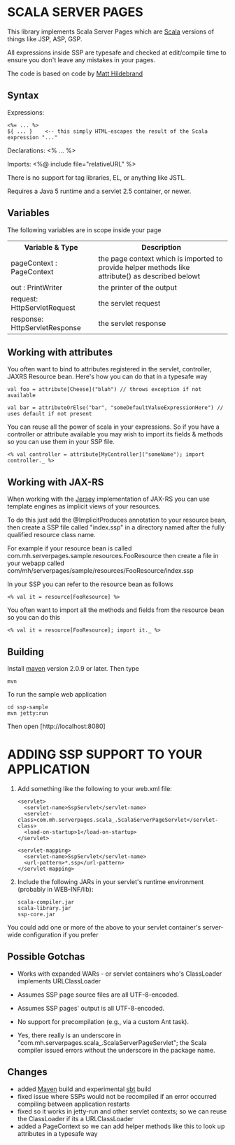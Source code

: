 SCALA SERVER PAGES
==================

This library implements Scala Server Pages which are [Scala](http://www.scala-lang.org) versions of things like JSP, ASP, GSP.

All expressions inside SSP are typesafe and checked at edit/compile time to ensure you don't leave any mistakes in your pages.

The code is based on code by [Matt Hildebrand](http://github.com/matthild/serverpages)


Syntax
------

Expressions:

	<%= ... %>
	${ ... }    <-- this simply HTML-escapes the result of the Scala expression "..."

Declarations:
	<% ... %>

Imports:
	<%@ include file="relativeURL" %>


There is no support for tag libraries, EL, or anything like JSTL.

Requires a Java 5 runtime and a servlet 2.5 container, or newer.


Variables
---------

The following variables are in scope inside your page

<table>
  <tr>
    <th>Variable & Type</th>
    <th>Description</th>
  </tr>
  <tr>
    <td>pageContext : PageContext</td>
    <td>the page context which is imported to provide helper methods like attribute() as described belowt</td>
  </tr>
  <tr>
    <td>out : PrintWriter</td>
    <td>the printer of the output</td>
  </tr>
  <tr>
    <td>request: HttpServletRequest</td>
    <td>the servlet request</td>
  </tr>
  <tr>
    <td>response: HttpServletResponse</td>
    <td>the servlet response</td>
  </tr>
</table>

Working with attributes
-----------------------

You often want to bind to attributes registered in the servlet, controller, JAXRS Resource bean.
Here's how you can do that in a typesafe way

    val foo = attribute[Cheese]("blah") // throws exception if not available

    val bar = attributeOrElse("bar", "someDefaultValueExpressionHere") // uses default if not present

You can reuse all the power of scala in your expressions. So if you have a controller or attribute available
you may wish to import its fields & methods so you can use them in your SSP file.

    <% val controller = attribute[MyController]("someName"); import controller._ %>


Working with JAX-RS
-------------------

When working with the [Jersey](https://jersey.dev.java.net/) implementation of JAX-RS you can use template engines as implicit views of your resources.

To do this just add the @ImplicitProduces annotation to your resource bean, then create a SSP file called "index.ssp"
in a directory named after the fully qualified resource class name.

For example if your resource bean is called com.mh.serverpages.sample.resources.FooResource then create a file in your webapp called
com/mh/serverpages/sample/resources/FooResource/index.ssp

In your SSP you can refer to the resource bean as follows

    <% val it = resource[FooResource] %>

You often want to import all the methods and fields from the resource bean so you can do this

    <% val it = resource[FooResource]; import it._ %>
    

Building
--------

Install [maven](http://maven.apache.org) version 2.0.9 or later. Then type

    mvn

To run the sample web application

    cd ssp-sample
    mvn jetty:run

Then open [http://localhost:8080]


ADDING SSP SUPPORT TO YOUR APPLICATION
======================================

1.  Add something like the following to your web.xml file:

        <servlet>
          <servlet-name>SspServlet</servlet-name>
          <servlet-class>com.mh.serverpages.scala_.ScalaServerPageServlet</servlet-class>
          <load-on-startup>1</load-on-startup>
        </servlet>

        <servlet-mapping>
          <servlet-name>SspServlet</servlet-name>
          <url-pattern>*.ssp</url-pattern>
        </servlet-mapping>

2.  Include the following JARs in your servlet's runtime environment (probably in WEB-INF/lib):

        scala-compiler.jar
        scala-library.jar
        ssp-core.jar

You could add one or more of the above to your servlet container's server-wide configuration if you prefer


Possible Gotchas
----------------

- Works with expanded WARs - or servlet containers who's ClassLoader implements URLClassLoader

- Assumes SSP page source files are all UTF-8-encoded.

- Assumes SSP pages' output is all UTF-8-encoded.

- No support for precompilation (e.g., via a custom Ant task).

- Yes, there really is an underscore in "com.mh.serverpages.scala_.ScalaServerPageServlet"; the Scala compiler issued errors without the underscore in the package name.


Changes
-------
* added [Maven](http://maven.apache.org) build and experimental [sbt](http://code.google.com/p/simple-build-tool/) build
* fixed issue where SSPs would not be recompiled if an error occurred compiling between application restarts
* fixed so it works in jetty-run and other servlet contexts; so we can reuse the ClassLoader if its a URLClassLoader
* added a PageContext so we can add helper methods like this to look up attributes in a typesafe way

